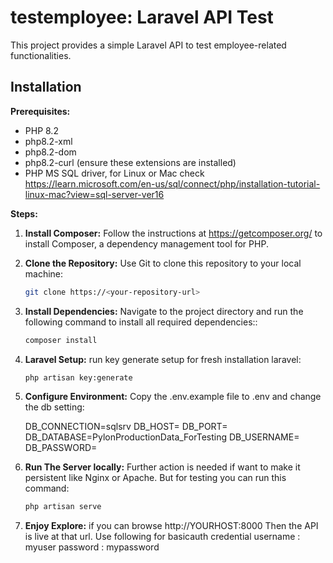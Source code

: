 # testemployee: Laravel API Test

This project provides a simple Laravel API to test employee-related functionalities.

## Installation

**Prerequisites:**

* PHP 8.2
* php8.2-xml
* php8.2-dom
* php8.2-curl (ensure these extensions are installed)
* PHP MS SQL driver, for Linux or Mac check https://learn.microsoft.com/en-us/sql/connect/php/installation-tutorial-linux-mac?view=sql-server-ver16

**Steps:**

1. **Install Composer:**
   Follow the instructions at https://getcomposer.org/ to install Composer, a dependency management tool for PHP.

2. **Clone the Repository:**
   Use Git to clone this repository to your local machine:

   ```bash
   git clone https://<your-repository-url>

3. **Install Dependencies:**
   Navigate to the project directory and run the following command to install all required dependencies::

   ```bash
   composer install

3. **Laravel Setup:**
   run key generate setup for fresh installation laravel:

   ```bash
   php artisan key:generate

4. **Configure Environment:**
   Copy the .env.example file to .env and change the db setting:


    DB_CONNECTION=sqlsrv
    DB_HOST=
    DB_PORT=
    DB_DATABASE=PylonProductionData_ForTesting
    DB_USERNAME=
    DB_PASSWORD=
   
5. **Run The Server locally:**
   Further action is needed if want to make it persistent like Nginx or Apache. But for testing you can run this command:

   ```bash
   php artisan serve

6. **Enjoy Explore:**
   if you can browse http://YOURHOST:8000 Then the API is live at that url. 
   Use following for basicauth credential 
   username : myuser
   password : mypassword

